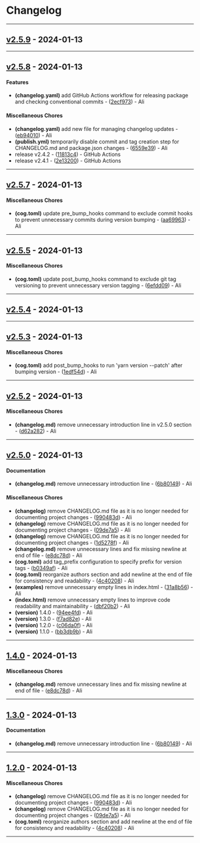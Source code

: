 # Changelog

- - -
## [v2.5.9](https://github.com/alisaitteke/seatmap-canvas/compare/v2.5.8..v2.5.9) - 2024-01-13

- - -

## [v2.5.8](https://github.com/alisaitteke/seatmap-canvas/compare/v2.5.7..v2.5.8) - 2024-01-13
#### Features
- **(changelog.yaml)** add GitHub Actions workflow for releasing package and checking conventional commits - ([2ecf973](https://github.com/alisaitteke/seatmap-canvas/commit/2ecf97394a02a87eec8f52f33eaffd913595a44c)) - Ali
#### Miscellaneous Chores
- **(changelog.yaml)** add new file for managing changelog updates - ([eb94010](https://github.com/alisaitteke/seatmap-canvas/commit/eb94010c457d1872ed8ade3cb7744ec855626dab)) - Ali
- **(publish.yml)** temporarily disable commit and tag creation step for CHANGELOG.md and package.json changes - ([6559e39](https://github.com/alisaitteke/seatmap-canvas/commit/6559e396f489ab80ba110e60c3f9fd419549ab19)) - Ali
- release v2.4.2 - ([11813c4](https://github.com/alisaitteke/seatmap-canvas/commit/11813c4f5aceb45d453f47a6522213c0eb067851)) - GitHub Actions
- release v2.4.1 - ([2e13200](https://github.com/alisaitteke/seatmap-canvas/commit/2e132006a21f66bc02dc1873bb852203a3855cf6)) - GitHub Actions

- - -

## [v2.5.7](https://github.com/alisaitteke/seatmap-canvas/compare/v2.5.6..v2.5.7) - 2024-01-13
#### Miscellaneous Chores
- **(cog.toml)** update pre_bump_hooks command to exclude commit hooks to prevent unnecessary commits during version bumping - ([aa69963](https://github.com/alisaitteke/seatmap-canvas/commit/aa69963c36895adf093fa1b166339685ec877d7b)) - Ali

- - -


## [v2.5.5](https://github.com/alisaitteke/seatmap-canvas/compare/v2.5.4..v2.5.5) - 2024-01-13
#### Miscellaneous Chores
- **(cog.toml)** update post_bump_hooks command to exclude git tag versioning to prevent unnecessary version tagging - ([6efdd09](https://github.com/alisaitteke/seatmap-canvas/commit/6efdd09309886ddd455ff1dcdc0866ea22f75652)) - Ali

- - -

## [v2.5.4](https://github.com/alisaitteke/seatmap-canvas/compare/v2.5.3..v2.5.4) - 2024-01-13

- - -

## [v2.5.3](https://github.com/alisaitteke/seatmap-canvas/compare/v2.5.2..v2.5.3) - 2024-01-13
#### Miscellaneous Chores
- **(cog.toml)** add post_bump_hooks to run 'yarn version --patch' after bumping version - ([1edf54d](https://github.com/alisaitteke/seatmap-canvas/commit/1edf54d81b6660aa72a60f0ae737d176006bb91b)) - Ali

- - -

## [v2.5.2](https://github.com/alisaitteke/seatmap-canvas/compare/v2.5.1..v2.5.2) - 2024-01-13
#### Miscellaneous Chores
- **(changelog.md)** remove unnecessary introduction line in v2.5.0 section - ([d62a282](https://github.com/alisaitteke/seatmap-canvas/commit/d62a2820b703307506d2ffe9267091912e18f0e8)) - Ali

- - -

## [v2.5.0](https://github.com/alisaitteke/seatmap-canvas/compare/v2.4.0..v2.5.0) - 2024-01-13
#### Documentation
- **(changelog.md)** remove unnecessary introduction line - ([6b80149](https://github.com/alisaitteke/seatmap-canvas/commit/6b80149bea74e32692dc3756d43e32f396c87512)) - Ali
#### Miscellaneous Chores
- **(changelog)** remove CHANGELOG.md file as it is no longer needed for documenting project changes - ([990483d](https://github.com/alisaitteke/seatmap-canvas/commit/990483df8021d41f5e2b0963c607e4a1de8d19c0)) - Ali
- **(changelog)** remove CHANGELOG.md file as it is no longer needed for documenting project changes - ([09de7a5](https://github.com/alisaitteke/seatmap-canvas/commit/09de7a5b9968a82d1bca502fb35d620761ef4e0b)) - Ali
- **(changelog)** remove CHANGELOG.md file as it is no longer needed for documenting project changes - ([1d5278f](https://github.com/alisaitteke/seatmap-canvas/commit/1d5278f0904fa56e5c6ab62ddb3b69991f2e7d90)) - Ali
- **(changelog.md)** remove unnecessary lines and fix missing newline at end of file - ([e8dc78d](https://github.com/alisaitteke/seatmap-canvas/commit/e8dc78d925953e0f101f5913d931707b8350b699)) - Ali
- **(cog.toml)** add tag_prefix configuration to specify prefix for version tags - ([b0349af](https://github.com/alisaitteke/seatmap-canvas/commit/b0349afbae0f106e90b249f2685d3c19db855ce3)) - Ali
- **(cog.toml)** reorganize authors section and add newline at the end of file for consistency and readability - ([4c40208](https://github.com/alisaitteke/seatmap-canvas/commit/4c40208813c8d0be11f6bc03ae798f687ec3f602)) - Ali
- **(examples)** remove unnecessary empty lines in index.html - ([31a8b56](https://github.com/alisaitteke/seatmap-canvas/commit/31a8b568191f2ef3c1ca950d982302572d8eb0a3)) - Ali
- **(index.html)** remove unnecessary empty lines to improve code readability and maintainability - ([dbf20b2](https://github.com/alisaitteke/seatmap-canvas/commit/dbf20b2184f7a447c24d93751e139284d76dc8e0)) - Ali
- **(version)** 1.4.0 - ([94ee4fd](https://github.com/alisaitteke/seatmap-canvas/commit/94ee4fd7ae5f8191da0c27eea871a9d99738ccd8)) - Ali
- **(version)** 1.3.0 - ([f7ad82e](https://github.com/alisaitteke/seatmap-canvas/commit/f7ad82e0dc3437d0789ada5e56cce671ccb0d35c)) - Ali
- **(version)** 1.2.0 - ([c06da0f](https://github.com/alisaitteke/seatmap-canvas/commit/c06da0ffb14aa31439d0ff9961a827f795e642c6)) - Ali
- **(version)** 1.1.0 - ([bb3db9b](https://github.com/alisaitteke/seatmap-canvas/commit/bb3db9b105406210a70e746e504a3a5c69d80aed)) - Ali

- - -

## [1.4.0](https://github.com/alisaitteke/seatmap-canvas/compare/1.3.0..1.4.0) - 2024-01-13
#### Miscellaneous Chores
- **(changelog.md)** remove unnecessary lines and fix missing newline at end of file - ([e8dc78d](https://github.com/alisaitteke/seatmap-canvas/commit/e8dc78d925953e0f101f5913d931707b8350b699)) - Ali

- - -

## [1.3.0](https://github.com/alisaitteke/seatmap-canvas/compare/1.2.0..1.3.0) - 2024-01-13
#### Documentation
- **(changelog.md)** remove unnecessary introduction line - ([6b80149](https://github.com/alisaitteke/seatmap-canvas/commit/6b80149bea74e32692dc3756d43e32f396c87512)) - Ali

- - -

## [1.2.0](https://github.com/alisaitteke/seatmap-canvas/compare/1.1.0..1.2.0) - 2024-01-13
#### Miscellaneous Chores
- **(changelog)** remove CHANGELOG.md file as it is no longer needed for documenting project changes - ([990483d](https://github.com/alisaitteke/seatmap-canvas/commit/990483df8021d41f5e2b0963c607e4a1de8d19c0)) - Ali
- **(changelog)** remove CHANGELOG.md file as it is no longer needed for documenting project changes - ([09de7a5](https://github.com/alisaitteke/seatmap-canvas/commit/09de7a5b9968a82d1bca502fb35d620761ef4e0b)) - Ali
- **(cog.toml)** reorganize authors section and add newline at the end of file for consistency and readability - ([4c40208](https://github.com/alisaitteke/seatmap-canvas/commit/4c40208813c8d0be11f6bc03ae798f687ec3f602)) - Ali

- - -
